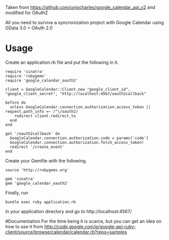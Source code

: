Taken from https://github.com/unixcharles/google_calendar_api_v2 and modified for OAuth2

All you need to survive a syncronization project with Google Calendar using GData 3.0 + OAuth 2.0

# Usage
  Create an application.rb file and put the following in it.

    require 'sinatra'
    require 'rubygems'
    require 'google_calendar_oauth2'

    client = GoogleCalendar::Client.new "google_client_id", "google_client_secret", "http://localhost:4567/oauth2callback"

    before do
      unless GoogleCalendar.connection.authorization.access_token || request.path_info =~ /^\/oauth2/
        redirect client.redirect_to
      end 
    end

    get '/oauth2callback' do
      GoogleCalendar.connection.authorization.code = params['code']
      GoogleCalendar.connection.authorization.fetch_access_token!
      redirect '/create_event'
    end

  Create your Gemfile with the following.

    source 'http://rubygems.org'

    gem 'sinatra'
    gem 'google_calendar_oauth2'

  Finally, run 

    bundle exec ruby application.rb

  In your application directory and go to http://localhost:4567/

#Documentation
  For the time being it is scarce, but you can get an idea on how to use it from http://code.google.com/p/google-api-ruby-client/source/browse/calendar/calendar.rb?repo=samples